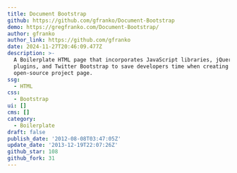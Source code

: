 ```yaml
---
title: Document Bootstrap
github: https://github.com/gfranko/Document-Bootstrap
demo: https://gregfranko.com/Document-Bootstrap/
author: gfranko
author_link: https://github.com/gfranko
date: 2024-11-27T20:46:09.477Z
description: >-
  A Boilerplate HTML page that incorporates JavaScript libraries, jQuery
  plugins, and Twitter Bootstrap to save developers time when creating an
  open-source project page.
ssg:
  - HTML
css:
  - Bootstrap
ui: []
cms: []
category:
  - Boilerplate
draft: false
publish_date: '2012-08-08T03:47:05Z'
update_date: '2013-12-19T22:07:26Z'
github_star: 108
github_fork: 31
---
```

